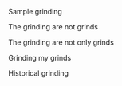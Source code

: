 Sample grinding

The grinding are not grinds

The grinding are not only grinds

Grinding my grinds

Historical grinding
